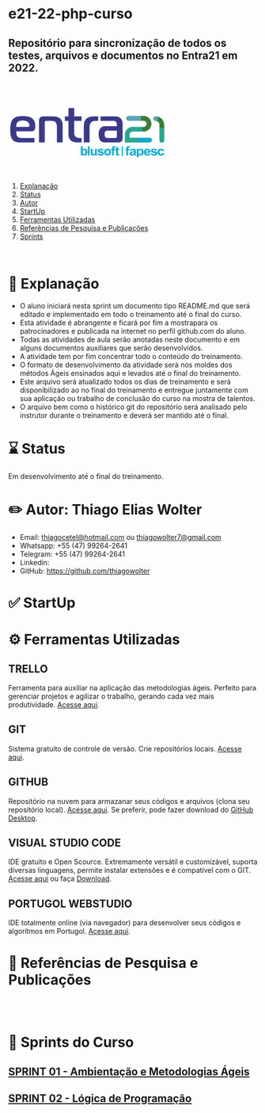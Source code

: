 # e21-22-php-curso

## **Repositório para sincronização de todos os testes, arquivos e documentos no Entra21 em 2022.**
</br>
</br>

![logoe21](/img/logo-e21.png)

</br>

1. [Explanação](#📄-explanação)
2. [Status](#⌛-status)
3. [Autor](#✏️-autor-thiago-elias-wolter)
4. [StartUp](#✅-startup)
5. [Ferramentas Utilizadas](#⚙️-ferramentas-utilizadas)
6. [Referências de Pesquisa e Publicações](#🔎-referências-de-pesquisa-e-publicações)
7. [Sprints](#🏁-sprints-do-curso)

</br>

# 📄 Explanação

- O aluno iniciará nesta sprint um documento tipo README.md que será editado e implementado em todo o treinamento até o final do curso.</br>
- Esta atividade é abrangente e ficará por fim a mostrapara os patrocinadores e publicada na internet no perfil github.com do aluno. </br>
- Todas as atividades de aula serão anotadas neste documento e em alguns documentos auxiliares que serão desenvolvidos. </br>
- A atividade tem por fim concentrar todo o conteúdo do treinamento.  </br>
- O formato de desenvolvimento da atividade será nos moldes dos métodos Ágeis ensinados aqui e levados até o final do treinamento.  </br>
- Este arquivo será atualizado todos os dias de treinamento e será disponibilizado ao
no final do treinamento e entregue juntamente com sua aplicação ou trabalho de conclusão do curso na mostra de talentos. </br>
- O arquivo bem como o histórico git do repositório será analisado pelo instrutor
durante o treinamento e deverá ser mantido até o final.

# ⌛ Status

Em desenvolvimento até o final do treinamento.


# ✏️ Autor: Thiago Elias Wolter
- Email: thiagocetel@hotmail.com ou thiagowolter7@gmail.com
- Whatsapp: +55 (47) 99264-2641
- Telegram: +55 (47) 99264-2641 
- Linkedin:
- GitHub: https://github.com/thiagowolter

# ✅ StartUp

# ⚙️ Ferramentas Utilizadas

## **TRELLO**


Ferramenta para auxiliar na aplicação das metodologias ágeis. Perfeito para gerenciar projetos e agilizar o trabalho, gerando cada vez mais produtividade. [Acesse aqui](https://trello.com/).

## **GIT**


Sistema gratuito de controle de versão. Crie repositórios locais. [Acesse aqui](https://git-scm.com/).

## **GITHUB**


Repositório na nuvem para armazanar seus códigos e arquivos (clona seu repositório local). [Acesse aqui](https://github.com/). Se preferir, pode fazer download do [GitHub Desktop](https://desktop.github.com/).

## **VISUAL STUDIO CODE**


IDE gratuito e Open Scource. Extremamente versátil e customizável, suporta diversas linguagens, permite instalar extensões e é compatível com o GIT. [Acesse aqui](https://code.visualstudio.com/) ou faça [Download](https://code.visualstudio.com/download).

## **PORTUGOL WEBSTUDIO**


IDE totalmente online (via navegador) para desenvolver seus códigos e algorítmos em Portugol. [Acesse aqui](https://portugol-webstudio.cubos.io/ide).

# 🔎 Referências de Pesquisa e Publicações
</br>
</br>

# 🏁 Sprints do Curso

## [SPRINT 01 - Ambientação e Metodologias Ágeis](/sprints/sprint01.md)


## [SPRINT 02 - Lógica de Programação](/sprints/sprint02.md)


